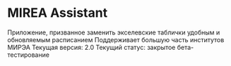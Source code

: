 # MIREA Assistant
Приложение, призванное заменить экселевские таблички удобным и обновляемым расписанием
Поддерживает большую часть институтов МИРЭА
Текущая версия: 2.0
Текущий статус: закрытое бета-тестирование

